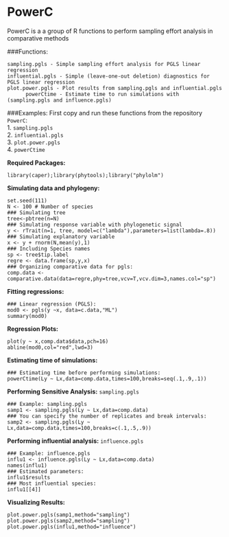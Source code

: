 PowerC
======

PowerC is a a group of R functions to perform sampling effort analysis in comparative methods

###Functions:

	sampling.pgls - Simple sampling effort analysis for PGLS linear regression
	influential.pgls - Simple (leave-one-out deletion) diagnostics for PGLS linear regression
	plot.power.pgls - Plot results from sampling.pgls and influential.pgls
          powerCtime - Estimate time to run simulations with (sampling.pgls and influence.pgls)



###Examples:
First copy and run these functions from the repository `PowerC`:   
	1. `sampling.pgls`  
          2. `influential.pgls`  
          3. `plot.power.pgls`  
          4. `powerCtime`

**Required Packages:**
```{r}
library(caper);library(phytools);library("phylolm")
```

**Simulating data and phylogeny:**
```{r}
set.seed(111)
N <- 100 # Number of species
### Simulating tree
tree<-pbtree(n=N)    
### Simulating response variable with phylogenetic signal
y <- rTrait(n=1, tree, model=c("lambda"),parameters=list(lambda=.8))  
### Simulating explanatory variable
x <- y + rnorm(N,mean(y),1)     
### Including Species names
sp <- tree$tip.label               
regre <- data.frame(sp,y,x)   
### Organizing comparative data for pgls:
comp.data <- comparative.data(data=regre,phy=tree,vcv=T,vcv.dim=3,names.col="sp")
```

**Fitting regressions:**
```{r}
### Linear regression (PGLS):
mod0 <- pgls(y ~x, data=c.data,"ML")
summary(mod0)
```
**Regression Plots:**
```{r}
plot(y ~ x,comp.data$data,pch=16)
abline(mod0,col="red",lwd=3)

```

**Estimating time of simulations:**
```{r}
### Estimating time before performing simulations:
powerCtime(Ly ~ Lx,data=comp.data,times=100,breaks=seq(.1,.9,.1))
```

**Performing Sensitive Analysis:** `sampling.pgls`
```{r}
### Example: sampling.pgls
samp1 <- sampling.pgls(Ly ~ Lx,data=comp.data)
### You can specify the number of replicates and break intervals:
samp2 <- sampling.pgls(Ly ~ Lx,data=comp.data,times=100,breaks=c(.1,.5,.9))
```

**Performing influential analysis:** `influence.pgls`
```{r}
### Example: influence.pgls
influ1 <- influence.pgls(Ly ~ Lx,data=comp.data)
names(influ1)
### Estimated parameters:
influ1$results
### Most influential species:
influ1[[4]]
```

**Visualizing Results:**
```{r,fig.show='hold'}
plot.power.pgls(samp1,method="sampling")
plot.power.pgls(samp2,method="sampling")
plot.power.pgls(influ1,method="influence")
```


